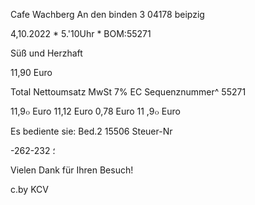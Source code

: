 Cafe Wachberg
An den binden 3
04178 beipzig

4,10.2022 * 5.'10Uhr * BOM:55271

Süß und Herzhaft

11,90 Euro

Total
Nettoumsatz
MwSt 7%
EC
Sequenznummer^ 55271

11,9๐  Euro
11,12 Euro
0,78 Euro
11 ,9๐  Euro

Es bediente sie: Bed.2
15506
Steuer-Nr

-262-232 ؛

Vielen  Dank  für  Ihren  Besuch!

c.by  KCV

